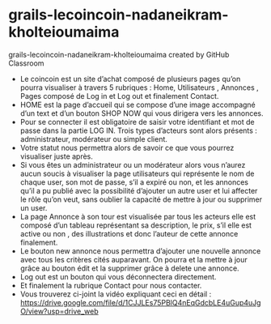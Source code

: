 # grails-lecoincoin-nadaneikram-kholteioumaima
grails-lecoincoin-nadaneikram-kholteioumaima created by GitHub Classroom
- Le coincoin est un site d’achat composé de plusieurs pages qu’on pourra visualiser à travers 5 rubriques : Home, Utilisateurs  , Annonces , Pages composé de Log in et Log out et finalement Contact. 
- HOME est la page d’accueil qui se compose d’une image accompagné d’un text et d’un bouton SHOP NOW qui vous dirigera vers les annonces. 
- Pour se connecter il est obligatoire de saisir votre identifiant et mot de passe dans la partie LOG IN. Trois types d’acteurs sont alors présents : administrateur, modérateur ou simple client. 
- Votre statut nous permettra alors de savoir ce que vous pourrez visualiser juste après. 
- Si vous êtes un administrateur ou un modérateur  alors vous n’aurez aucun soucis à visualiser la page utilisateurs qui représente le nom de chaque user, son mot de passe, s’il a expiré ou non, et les annonces qu’il a pu publié avec la possibilité d’ajouter un autre user et lui affecter le rôle qu’on veut, sans oublier la capacité de mettre à jour ou supprimer un user. 
- La page Annonce à son tour est visualisée par tous les acteurs elle est composé d’un tableau représentant sa description, le prix, s’il elle est active ou non , des illustrations et donc l’auteur de cette annonce finalement. 
- Le bouton new annonce nous permettra d’ajouter une nouvelle annonce avec tous les critères cités auparavant. On pourra et la mettre à jour grâce au bouton édit et la supprimer grâce à delete une annonce. 
- Log out est un bouton qui vous déconnectera directement. 
- Et finalement la rubrique Contact pour nous contacter.
- Vous trouverez ci-joint la vidéo expliquant ceci en détail : 
https://drive.google.com/file/d/1CJJLEs75PBlQ4nEqGdcbLE4uGup4uJgO/view?usp=drive_web
